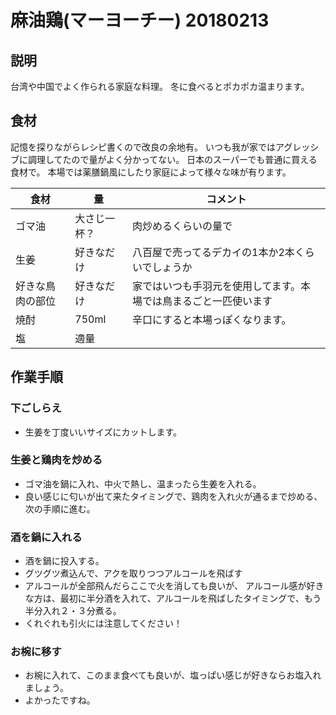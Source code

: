麻油鶏(マーヨーチー) 20180213
===================

説明
------
台湾や中国でよく作られる家庭な料理。
冬に食べるとポカポカ温まります。

食材
------
記憶を探りながらレシピ書くので改良の余地有。
いつも我が家ではアグレッシブに調理してたので量がよく分かってない。
日本のスーパーでも普通に買える食材で。
本場では薬膳鍋風にしたり家庭によって様々な味が有ります。

食材           | 量                                 | コメント
---------------|------------------------------------|-----------------------------------------------
ゴマ油|大さじ一杯？|肉炒めるくらいの量で
生姜      | 好きなだけ                            |八百屋で売ってるデカイの1本か2本くらいでしょうか
好きな鳥肉の部位         | 好きなだけ                              | 家ではいつも手羽元を使用してます。本場では鳥まるごと一匹使います
焼酎|750ml|辛口にすると本場っぽくなります。|
塩|適量|


作業手順
--------

### 下ごしらえ
- 生姜を丁度いいサイズにカットします。

### 生姜と鶏肉を炒める
- ゴマ油を鍋に入れ、中火で熱し、温まったら生姜を入れる。
- 良い感じに匂いが出て来たタイミングで、鶏肉を入れ火が通るまで炒める、次の手順に進む。

### 酒を鍋に入れる
- 酒を鍋に投入する。
- グツグツ煮込んで、アクを取りつつアルコールを飛ばす
- アルコールが全部飛んだらここで火を消しても良いが、
アルコール感が好きな方は、最初に半分酒を入れて、アルコールを飛ばしたタイミングで、もう半分入れ２・３分煮る。
- くれぐれも引火には注意してください！

### お椀に移す
- お椀に入れて、このまま食べても良いが、塩っぱい感じが好きならお塩入れましょう。
- よかったですね。


